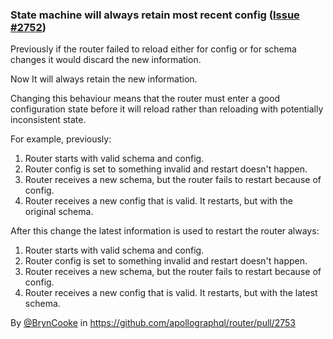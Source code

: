 ### State machine will always retain most recent config ([Issue #2752](https://github.com/apollographql/router/issues/2752))

Previously if the router failed to reload either for config or for schema changes it would discard the new information.

Now It will always retain the new information.

Changing this behaviour means that the router must enter a good configuration state before it will reload rather than reloading with potentially inconsistent state.

For example, previously:

1. Router starts with valid schema and config.
2. Router config is set to something invalid and restart doesn't happen. 
3. Router receives a new schema, but the router fails to restart because of config. 
4. Router receives a new config that is valid. It restarts, but with the original schema.

After this change the latest information is used to restart the router always:

1. Router starts with valid schema and config.
2. Router config is set to something invalid and restart doesn't happen. 
3. Router receives a new schema, but the router fails to restart because of config. 
4. Router receives a new config that is valid. It restarts, but with the latest schema.

By [@BrynCooke](https://github.com/BrynCooke) in https://github.com/apollographql/router/pull/2753
